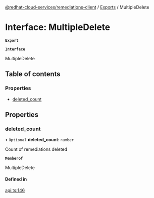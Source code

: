 [@redhat-cloud-services/remediations-client](../README.md) / [Exports](../modules.md) / MultipleDelete

# Interface: MultipleDelete

**`Export`**

**`Interface`**

MultipleDelete

## Table of contents

### Properties

- [deleted\_count](MultipleDelete.md#deleted_count)

## Properties

### deleted\_count

• `Optional` **deleted\_count**: `number`

Count of remediations deleted

**`Memberof`**

MultipleDelete

#### Defined in

[api.ts:146](https://github.com/mkholjuraev/javascript-clients/blob/master/packages/remediations/api.ts#L146)
